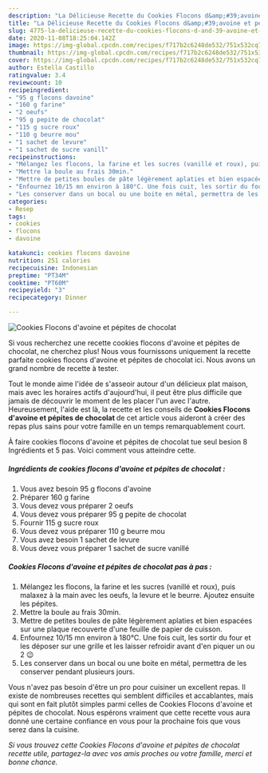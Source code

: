 ```yaml
---
description: "La Délicieuse Recette du Cookies Flocons d&amp;#39;avoine et pépites de chocolat"
title: "La Délicieuse Recette du Cookies Flocons d&amp;#39;avoine et pépites de chocolat"
slug: 4775-la-delicieuse-recette-du-cookies-flocons-d-and-39-avoine-et-pepites-de-chocolat
date: 2020-11-08T18:25:04.142Z
image: https://img-global.cpcdn.com/recipes/f717b2c6248de532/751x532cq70/cookies-flocons-davoine-et-pepites-de-chocolat-photo-principale-de-la-recette.jpg
thumbnail: https://img-global.cpcdn.com/recipes/f717b2c6248de532/751x532cq70/cookies-flocons-davoine-et-pepites-de-chocolat-photo-principale-de-la-recette.jpg
cover: https://img-global.cpcdn.com/recipes/f717b2c6248de532/751x532cq70/cookies-flocons-davoine-et-pepites-de-chocolat-photo-principale-de-la-recette.jpg
author: Estella Castillo
ratingvalue: 3.4
reviewcount: 10
recipeingredient:
- "95 g flocons davoine"
- "160 g farine"
- "2 oeufs"
- "95 g pepite de chocolat"
- "115 g sucre roux"
- "110 g beurre mou"
- "1 sachet de levure"
- "1 sachet de sucre vanill"
recipeinstructions:
- "Mélangez les flocons, la farine et les sucres (vanillé et roux), puis malaxez à la main avec les oeufs, la levure et le beurre. Ajoutez ensuite les pépites."
- "Mettre la boule au frais 30min."
- "Mettre de petites boules de pâte légèrement aplaties et bien espacées sur une plaque recouverte d&#39;une feuille de papier de cuisson."
- "Enfournez 10/15 mn environ à 180°C. Une fois cuit, les sortir du four et les déposer sur une grille et les laisser refroidir avant d&#39;en piquer un ou 2 😉"
- "Les conserver dans un bocal ou une boite en métal, permettra de les conserver pendant plusieurs jours."
categories:
- Resep
tags:
- cookies
- flocons
- davoine

katakunci: cookies flocons davoine 
nutrition: 251 calories
recipecuisine: Indonesian
preptime: "PT34M"
cooktime: "PT60M"
recipeyield: "3"
recipecategory: Dinner

---
```



![Cookies Flocons d&#39;avoine et pépites de chocolat](https://img-global.cpcdn.com/recipes/f717b2c6248de532/751x532cq70/cookies-flocons-davoine-et-pepites-de-chocolat-photo-principale-de-la-recette.jpg)

Si vous recherchez une recette cookies flocons d&#39;avoine et pépites de chocolat, ne cherchez plus! Nous vous fournissons uniquement la recette parfaite cookies flocons d&#39;avoine et pépites de chocolat ici. Nous avons un grand nombre de recette à tester.

Tout le monde aime l'idée de s'asseoir autour d'un délicieux plat maison, mais avec les horaires actifs d'aujourd'hui, il peut être plus difficile que jamais de découvrir le moment de les placer l'un avec l'autre. Heureusement, l'aide est là, la recette et les conseils de <strong> Cookies Flocons d&#39;avoine et pépites de chocolat </strong> de cet article vous aideront à créer des repas plus sains pour votre famille en un temps remarquablement court.

<!--inarticleads1-->

À faire cookies flocons d&#39;avoine et pépites de chocolat tue seul besion 8 Ingrédients et 5 pas. Voici comment vous atteindre cette.

##### Ingrédients de cookies flocons d&#39;avoine et pépites de chocolat :

1. Vous avez besoin 95 g flocons d&#39;avoine
1. Préparer 160 g farine
1. Vous devez vous préparer 2 oeufs
1. Vous devez vous préparer 95 g pepite de chocolat
1. Fournir 115 g sucre roux
1. Vous devez vous préparer 110 g beurre mou
1. Vous avez besoin 1 sachet de levure
1. Vous devez vous préparer 1 sachet de sucre vanillé




<!--inarticleads2-->

##### Cookies Flocons d&#39;avoine et pépites de chocolat pas à pas :

1. Mélangez les flocons, la farine et les sucres (vanillé et roux), puis malaxez à la main avec les oeufs, la levure et le beurre. Ajoutez ensuite les pépites.
1. Mettre la boule au frais 30min.
1. Mettre de petites boules de pâte légèrement aplaties et bien espacées sur une plaque recouverte d&#39;une feuille de papier de cuisson.
1. Enfournez 10/15 mn environ à 180°C. Une fois cuit, les sortir du four et les déposer sur une grille et les laisser refroidir avant d&#39;en piquer un ou 2 😉
1. Les conserver dans un bocal ou une boite en métal, permettra de les conserver pendant plusieurs jours.




<!--inarticleads1-->

<p>
Vous n'avez pas besoin d'être un pro pour cuisiner un excellent repas. Il existe de nombreuses recettes qui semblent difficiles et accablantes, mais qui sont en fait plutôt simples parmi celles de Cookies Flocons d&#39;avoine et pépites de chocolat. Nous espérons vraiment que cette recette vous aura donné une certaine confiance en vous pour la prochaine fois que vous serez dans la cuisine.
</p>

<p>
<i>Si vous trouvez cette Cookies Flocons d&#39;avoine et pépites de chocolat recette utile, partagez-la avec vos amis proches ou votre famille, merci et bonne chance.</i>
</p>
